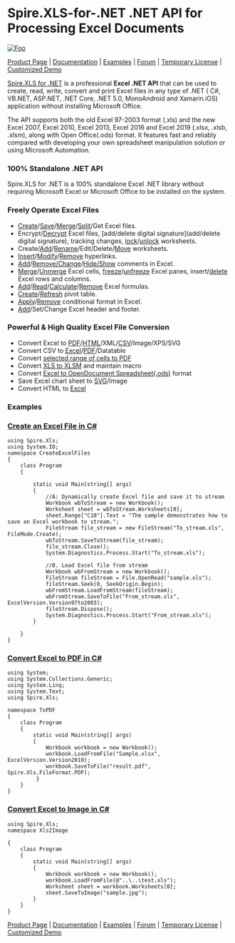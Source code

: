 # Spire.XLS-for-.NET .NET API for Processing Excel Documents
[![Foo](https://i.imgur.com/VwKGaGh.png)](https://www.e-iceblue.com/Download/download-excel-for-net-now.html)

[Product Page](https://www.e-iceblue.com/Introduce/excel-for-net-introduce.html) | [Documentation](https://www.e-iceblue.com/Tutorials/Spire.XLS/Spire.XLS-Program-Guide/Spire.XLS-Program-Guide-Content.html) | [Examples](https://github.com/eiceblue/Spire.XLS-for-.NET) | [Forum](https://www.e-iceblue.com/forum/spire-xls-f4.html) | [Temporary License](https://www.e-iceblue.com/TemLicense.html) | [Customized Demo](https://www.e-iceblue.com/Misc/customized-demo.html)

[Spire.XLS for .NET](https://www.e-iceblue.com/Introduce/excel-for-net-introduce.html) is a professional **Excel .NET API** that can be used to create, read, write, convert and print Excel files in any type of .NET ( C#, VB.NET, ASP.NET, .NET Core, .NET 5.0, MonoAndroid and Xamarin.iOS) application without installing Microsoft Office.

The API supports both the old Excel 97-2003 format (.xls) and the new Excel 2007, Excel 2010, Excel 2013, Excel 2016 and Excel 2019 (.xlsx, .xlsb, .xlsm), along with Open Office(.ods) format. It features fast and reliably compared with developing your own spreadsheet manipulation solution or using Microsoft Automation.

### 100% Standalone .NET API

Spire.XLS for .NET is a 100% standalone Excel .NET library without requiring Microsoft Excel or Microsoft Office to be installed on the system.

### Freely Operate Excel Files

- [Create](https://www.e-iceblue.com/Tutorials/Spire.XLS/Spire.XLS-Program-Guide/Create-Excel-File-in-C-VB.NET.html)/[Save](https://www.e-iceblue.com/Tutorials/Spire.XLS/Spire.XLS-Program-Guide/Save-Excel-Document-with-C-and-VB.NET.html)/[Merge](https://www.e-iceblue.com/Tutorials/Spire.XLS/Spire.XLS-Program-Guide/Excel-Merge-Merge-Excel-Files-into-One-with-C-VB.NET.html)/[Split](https://www.e-iceblue.com/Tutorials/Spire.XLS/Spire.XLS-Program-Guide/Document-Operation/How-to-Split-One-Excel-Worksheet-to-Several-Excel-Documents-by-a-Custom-Range-of-Rows.html)/Get Excel files.
- Encrypt/[Decrypt](https://www.e-iceblue.com/Tutorials/Spire.XLS/Spire.XLS-Program-Guide/Decrypt-Excel-Worksheet-in-C-VB.NET.html) Excel files, [add/delete digital signature](add/delete digital signature), tracking changes, [lock](https://www.e-iceblue.com/Tutorials/Spire.XLS/Spire.XLS-Program-Guide/Excel-Lock-Easily-Lock-Excel-Worksheet-in-C-VB.NET.html)/[unlock](https://www.e-iceblue.com/Tutorials/Spire.XLS/Spire.XLS-Program-Guide/Unlock-Sheet-Unlock-Sheet-in-Excel-File-with-C-VB.NET.html) worksheets.
- Create/[Add](https://www.e-iceblue.com/Tutorials/Spire.XLS/Spire.XLS-Program-Guide/Add-Excel-Worksheet-in-C-/VB.NET.html)/[Rename](https://www.e-iceblue.com/Tutorials/Spire.XLS/Spire.XLS-Program-Guide/Worksheet-Name-Rename-Excel-Sheet-and-Set-Tab-Color.html)/Edit/Delete/[Move](https://www.e-iceblue.com/Tutorials/Spire.XLS/Spire.XLS-Program-Guide/Move-Worksheet-in-C-VB.NET.html) worksheets.
- [Insert](https://www.e-iceblue.com/Tutorials/Spire.XLS/Spire.XLS-Program-Guide/Insert-Hyperlinks-Insert-Hyperlink-in-Excel.html)/[Modify](https://www.e-iceblue.com/Tutorials/Spire.XLS/Spire.XLS-Program-Guide/Link/How-to-Modify-Hyperlinks-in-Excel-in-C-VB.NET.html)/[Remove](https://www.e-iceblue.com/Tutorials/Spire.XLS/Spire.XLS-Program-Guide/Remove-Hyperlink-Remove-Excel-Hyperlinks-with-C-VB.NET.html) hyperlinks.
- [Add](https://www.e-iceblue.com/Tutorials/Spire.XLS/Spire.XLS-Program-Guide/Add-Comment-with-Author-in-Excel.html)/[Remove/Change](Remove/Change)/[Hide/Show](https://www.e-iceblue.com/Tutorials/Spire.XLS/Spire.XLS-Program-Guide/Comment/Hide-or-Show-Excel-Comments-in-C.html) comments in Excel.
- [Merge](https://www.e-iceblue.com/Tutorials/Spire.XLS/Spire.XLS-Program-Guide/How-to-Merge-Cells-in-Excel.html)/[Unmerge](https://www.e-iceblue.com/Tutorials/Spire.XLS/Spire.XLS-Program-Guide/How-to-Unmerge-Excel-Cells-in-C.html) Excel cells, [freeze](https://www.e-iceblue.com/Tutorials/Spire.XLS/Spire.XLS-Program-Guide/Freeze-Excel-Panes-with-C-VB.NET.html)/[unfreeze](https://www.e-iceblue.com/Tutorials/Spire.XLS/Spire.XLS-Program-Guide/Excel-Cells/How-to-Unfreeze-Excel-Panes-with-C-and-VB.NET.html) Excel panes, insert/[delete](https://www.e-iceblue.com/Tutorials/Spire.XLS/Spire.XLS-Program-Guide/Cells/Delete-Blank-Rows-and-Columns-in-Excel-in-C.html) Excel rows and columns.
- [Add](https://www.e-iceblue.com/Tutorials/Spire.XLS/Spire.XLS-Program-Guide/Add-Formulas-Add-Excel-Formulas-in-C-VB.NET.html)/[Read](https://www.e-iceblue.com/Tutorials/Spire.XLS/Spire.XLS-Program-Guide/Read-Formulas-Read-Excel-Formulas-in-C-VB.NET.html)/[Calculate](https://www.e-iceblue.com/Tutorials/Spire.XLS/Spire.XLS-Program-Guide/How-to-Calculate-Formulas-in-XLS-Document-with-C-Code.html)/[Remove](https://www.e-iceblue.com/Tutorials/Spire.XLS/Spire.XLS-Program-Guide/Formula/Remove-Formulas-from-Cells-but-Keep-Values-in-Excel-in-C.html) Excel formulas.
- [Create](https://www.e-iceblue.com/Tutorials/Spire.XLS/Spire.XLS-Program-Guide/Pivot-Table-Create-Pivot-Table-in-Excel-with-C-/VB.NET.html)/[Refresh](https://www.e-iceblue.com/Tutorials/Spire.XLS/Spire.XLS-Program-Guide/Pivot-Table/Refresh-PivotTable-in-Excel-in-C.html) pivot table.
- [Apply](https://www.e-iceblue.com/Tutorials/Spire.XLS/Spire.XLS-Program-Guide/Cells/How-to-Apply-Conditional-Formatting-to-a-Data-Range-in-C.html)/[Remove](https://www.e-iceblue.com/Tutorials/Spire.XLS/Spire.XLS-Program-Guide/Conditional-Formatting/Remove-conditional-format-from-Excel-in-C.html) conditional format in Excel.
- [Add](https://www.e-iceblue.com/Tutorials/Spire.XLS/Spire.XLS-Program-Guide/Excel-Header-and-Footer/Add-Image-Header/Footer-in-C.html)/Set/Change Excel header and footer.

### Powerful & High Quality Excel File Conversion

- Convert Excel to [PDF](https://www.e-iceblue.com/Tutorials/Spire.XLS/Spire.XLS-Program-Guide/Excel-Conversion/NET-Excel-New-method-of-Convert-Excel-to-PDF.html)/[HTML](https://www.e-iceblue.com/Tutorials/Spire.XLS/Spire.XLS-Program-Guide/Convert-Excel-to-HTML-Excel-to-HTML-in-C-VB.NET.html)/XML/[CSV](https://www.e-iceblue.com/Tutorials/Spire.XLS/Spire.XLS-Program-Guide/NET-Excel-to-CSV-Easiest-Solution-to-Convert-Excel-to-CSV-with-C-VB.NET.html)/Image/XPS/SVG
- Convert CSV to [Excel](https://www.e-iceblue.com/Tutorials/Spire.XLS/Spire.XLS-Program-Guide/CSV-to-Excel-Convert-CSV-to-Excel-with-C-VB.NET.html)/[PDF](https://www.e-iceblue.com/Tutorials/Spire.XLS/Spire.XLS-Program-Guide/Conversion/How-to-Convert-CSV-to-PDF-in-C-VB.NET.html)/Datatable
- Convert [selected range of cells to PDF](https://www.e-iceblue.com/Tutorials/Spire.XLS/Spire.XLS-Program-Guide/Conversion/How-to-Convert-Selected-Range-of-Cells-to-PDF-in-C-VB.NET.html)
- Convert [XLS to XLSM](https://www.e-iceblue.com/Tutorials/Spire.XLS/Spire.XLS-Program-Guide/Conversion/Convert-XLS-to-XLSM-and-Maintain-Macro-in-C-VB.NET.html) and maintain macro
- Convert [Excel to OpenDocument Spreadsheet(.ods)](https://www.e-iceblue.com/Tutorials/Spire.XLS/Spire.XLS-Program-Guide/Conversion/How-to-Convert-Excel-to-OpenDocument-Spreadsheet-.ods-format-in-C-VB.NET.html) format
- Save Excel chart sheet to [SVG](https://www.e-iceblue.com/Tutorials/Spire.XLS/Spire.XLS-Program-Guide/Conversion/How-to-save-Excel-chart-sheet-to-SVG-in-C.html)/Image
- Convert HTML to [Excel](https://www.e-iceblue.com/Tutorials/Spire.XLS/Program-Guide/Conversion/Convert-HTML-to-Excel-in-C-/VB.NET.html)

### Examples

### [Create an Excel File in C#](https://www.e-iceblue.com/Tutorials/Spire.XLS/Spire.XLS-Program-Guide/Create-Excel-File-in-C-VB.NET.html)

```
using Spire.Xls;
using System.IO;
namespace CreateExcelFiles
{
    class Program
    {

        static void Main(string[] args)
        {
            //A: Dynamically create Excel file and save it to stream
            Workbook wbToStream = new Workbook();
            Worksheet sheet = wbToStream.Worksheets[0];
            sheet.Range["C10"].Text = "The sample demonstrates how to save an Excel workbook to stream.";
            FileStream file_stream = new FileStream("To_stream.xls", FileMode.Create);
            wbToStream.SaveToStream(file_stream);
            file_stream.Close();
            System.Diagnostics.Process.Start("To_stream.xls");

            //B. Load Excel file from stream
            Workbook wbFromStream = new Workbook();
            FileStream fileStream = File.OpenRead("sample.xls");
            fileStream.Seek(0, SeekOrigin.Begin);
            wbFromStream.LoadFromStream(fileStream);
            wbFromStream.SaveToFile("From_stream.xls", ExcelVersion.Version97to2003);
            fileStream.Dispose();
            System.Diagnostics.Process.Start("From_stream.xls");
        }

    }
}
```

### [Convert Excel to PDF in C#](https://www.e-iceblue.com/Tutorials/Spire.XLS/Spire.XLS-Program-Guide/Excel-Conversion/NET-Excel-New-method-of-Convert-Excel-to-PDF.html)

```
using System;
using System.Collections.Generic;
using System.Linq;
using System.Text;
using Spire.Xls;

namespace ToPDF
{
    class Program
    {
        static void Main(string[] args)
        {
            Workbook workbook = new Workbook();
            workbook.LoadFromFile("Sample.xlsx", ExcelVersion.Version2010);
            workbook.SaveToFile("result.pdf", Spire.Xls.FileFormat.PDF);
         }
    }
}
```

### [Convert Excel to Image in C#](https://www.e-iceblue.com/Tutorials/Spire.XLS/Spire.XLS-Program-Guide/Convert-Excel-to-Image-Worksheet-to-Image-in-C-VB.NET.html)

```
using Spire.Xls;
namespace Xls2Image

{
    class Program
    {
        static void Main(string[] args)
        {
            Workbook workbook = new Workbook();
            workbook.LoadFromFile(@"..\..\test.xls");
            Worksheet sheet = workbook.Worksheets[0];
            sheet.SaveToImage("sample.jpg");
        }
    }
}
```

[Product Page](https://www.e-iceblue.com/Introduce/excel-for-net-introduce.html) | [Documentation](https://www.e-iceblue.com/Tutorials/Spire.XLS/Spire.XLS-Program-Guide/Spire.XLS-Program-Guide-Content.html) | [Examples](https://github.com/eiceblue/Spire.XLS-for-.NET) | [Forum](https://www.e-iceblue.com/forum/spire-xls-f4.html) | [Temporary License](https://www.e-iceblue.com/TemLicense.html) | [Customized Demo](https://www.e-iceblue.com/Misc/customized-demo.html)

